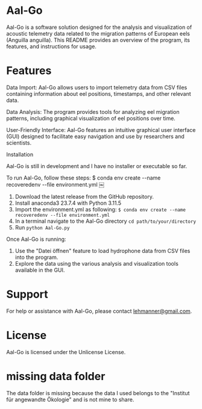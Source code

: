 # Aal-Go

Aal-Go is a software solution designed for the analysis and visualization of acoustic telemetry data related to the migration patterns of European eels (Anguilla anguilla). This README provides an overview of the program, its features, and instructions for usage.

# Features

Data Import: Aal-Go allows users to import telemetry data from CSV files containing information about eel positions, timestamps, and other relevant data.

Data Analysis: The program provides tools for analyzing eel migration patterns, including graphical visualization of eel positions over time.

User-Friendly Interface: Aal-Go features an intuitive graphical user interface (GUI) designed to facilitate easy navigation and use by researchers and scientists.

Installation

Aal-Go is still in development and I have no installer or executable so far.

To run Aal-Go, follow these steps:
$ conda env create --name recoveredenv --file environment.yml
￼

1. Download the latest release from the GitHub repository.
2. Install anaconda3 23.7.4 with Python 3.11.5
3. Import the environment.yml as following: `$ conda env create --name recoveredenv --file environment.yml`
4. In a terminal navigate to the Aal-Go directory `cd path/to/your/directory`
5.  Run `python Aal-Go.py`

Once Aal-Go is running:

1. Use the "Datei öffnen" feature to load hydrophone data from CSV files into the program.
2. Explore the data using the various analysis and visualization tools available in the GUI.


# Support
For help or assistance with Aal-Go, please contact lehmanner@gmail.com.

# License

Aal-Go is licensed under the Unlicense License.

# missing data folder

The data folder is missing because the data I used belongs to the "Institut für angewandte Ökologie" and is not mine to share.
